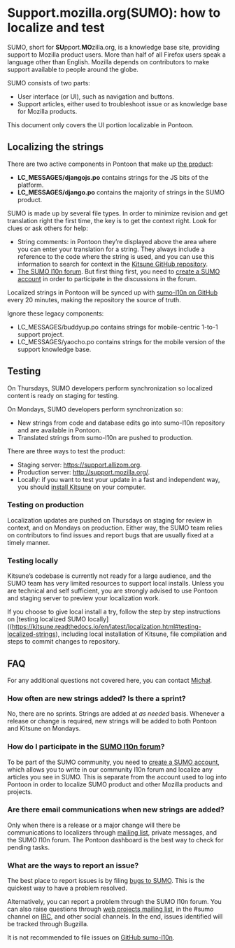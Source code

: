 # Support.mozilla.org(SUMO): how to localize and test

SUMO, short for **SU**pport.**MO**zilla.org, is a knowledge base site, providing support to Mozilla product users. More than half of all Firefox users speak a language other than English. Mozilla depends on contributors to make support available to people around the globe.

SUMO consists of two parts:
* User interface (or UI), such as navigation and buttons.
* Support articles, either used to troubleshoot issue or as knowledge base for Mozilla products.

This document only covers the UI portion localizable in Pontoon.

## Localizing the strings

There are two active components in Pontoon that make up [the product](https://pontoon.mozilla.org/sumo):

* **LC_MESSAGES/djangojs.po** contains strings for the JS bits of the platform.
* **LC_MESSAGES/django.po** contains the majority of strings in the SUMO product.

SUMO is made up by several file types. In order to minimize revision and get translation right the first time, the key is to get the context right. Look for clues or ask others for help:

* String comments: in Pontoon they’re displayed above the area where you can enter your translation for a string. They always include a reference to the code where the string is used, and you can use this information to search for context in the [Kitsune GitHub repository](https://github.com/mozilla/kitsune).
* [The SUMO l10n forum](https://support.mozilla.org/forums/l10n-forum). But first thing first, you need to [create a SUMO account](https://support.mozilla.org/users/authcontributor) in order to participate in the discussions in the forum.

Localized strings in Pontoon will be synced up with [sumo-l10n on GitHub](https://github.com/mozilla-l10n/sumo-l10n) every 20 minutes, making the repository the source of truth.

Ignore these legacy components:

* LC_MESSAGES/buddyup.po contains strings for mobile-centric 1-to-1 support project.
* LC_MESSAGES/yaocho.po contains strings for the mobile version of the support knowledge base.

## Testing

On Thursdays, SUMO developers perform synchronization so localized content is ready on staging for testing.

On Mondays, SUMO developers perform synchronization so:

* New strings from code and database edits go into sumo-l10n repository and are available in Pontoon.
* Translated strings from sumo-l10n are pushed to production.

There are three ways to test the product:

* Staging server: https://support.allizom.org​.
* Production server: http://support.mozilla.org/.
* Locally: if you want to test your update in a fast and independent way, you should [install Kitsune](https://kitsune.readthedocs.io/en/latest/localization.html#testing-localized-strings) on your computer.

### Testing on production

Localization updates are pushed on Thursdays on staging for review in context, and on Mondays on production. Either way, the SUMO team relies on contributors to find issues and report bugs that are usually fixed at a timely manner.

### Testing locally

Kitsune’s codebase is currently not ready for a large audience, and the SUMO team has very limited resources to support local installs. Unless you are technical and self sufficient, you are strongly advised to use Pontoon and staging server to preview your localization work.

If you choose to give local install a try, follow the step by step instructions on [testing localized SUMO locally]((https://kitsune.readthedocs.io/en/latest/localization.html#testing-localized-strings), including local installation of Kitsune, file compilation and steps to commit changes to repository.

## FAQ

For any additional questions not covered here, you can contact [Michał](mailto:mdziewonski@mozilla.com).

### How often are new strings added? Is there a sprint?

No, there are no sprints. Strings are added at *as needed* basis. Whenever a release or change is required, new strings will be added to both Pontoon and Kitsune on Mondays.

### How do I participate in the [SUMO l10n forum](https://support.mozilla.org/en-US/forums/l10n-forum)?

To be part of the SUMO community, you need to [create a SUMO account](https://support.mozilla.org/en-US/users/authcontributor), which allows you to write in our community l10n forum and localize any articles you see in SUMO. This is separate from the account used to log into Pontoon in order to localize SUMO product and other Mozilla products and projects.

### Are there email communications when new strings are added?

Only when there is a release or a major change will there be communications to localizers through [mailing list](sumo-locale-leaders@), private messages, and the SUMO l10n forum. The Pontoon dashboard is the best way to check for pending tasks.

### What are the ways to report an issue?

The best place to report issues is by filing [bugs to SUMO](https://bugzilla.mozilla.org/enter_bug.cgi?product=support.mozilla.org&component=Localization). This is the quickest way to have a problem resolved.

Alternatively, you can report a problem through the SUMO l10n forum. You can also raise questions through [web projects mailing list](dev-l10n-web@lists.mozilla.org), in the #sumo channel on [IRC](https://wiki.mozilla.org/IRC), and other social channels. In the end, issues identified will be tracked through Bugzilla.

It is not recommended to file issues on [GitHub sumo-l10n](https://github.com/mozilla-l10n/sumo-l10n/issues?q=is%3Aopen+is%3Aissue).
